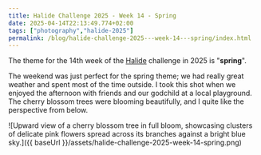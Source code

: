 ```yaml
---
title: Halide Challenge 2025 - Week 14 - Spring
date: 2025-04-14T22:13:49.774+02:00
tags: ["photography","halide-2025"]
permalink: /blog/halide-challenge-2025---week-14---spring/index.html
---
```


The theme for the 14th week of the [Halide](https://halide.cam) challenge in 2025 is "**spring**".

The weekend was just perfect for the spring theme; we had really great weather and spent most of the time outside. I took this shot when we enjoyed the afternoon with friends and our godchild at a local playground. The cherry blossom trees were blooming beautifully, and I quite like the perspective from below.

![Upward view of a cherry blossom tree in full bloom, showcasing clusters of delicate pink flowers spread across its branches against a bright blue sky.]({{ baseUrl }}/assets/halide-challenge-2025-week-14-spring.png)